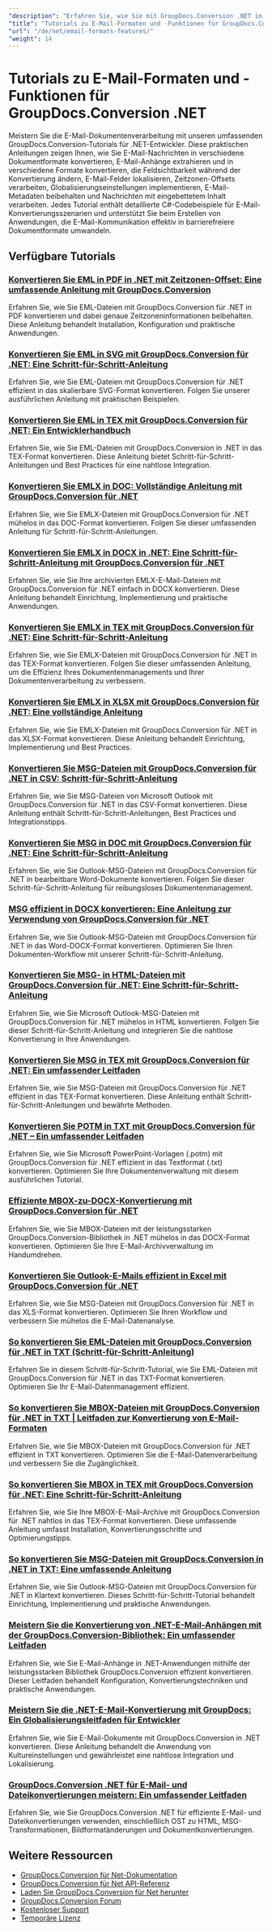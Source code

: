 ```yaml
---
"description": "Erfahren Sie, wie Sie mit GroupDocs.Conversion .NET in und aus E-Mail-Formaten (MSG, EML, EMLX) konvertieren und E-Mail-spezifische Funktionen handhaben."
"title": "Tutorials zu E-Mail-Formaten und -Funktionen für GroupDocs.Conversion .NET"
"url": "/de/net/email-formats-features/"
"weight": 14
---
```


# Tutorials zu E-Mail-Formaten und -Funktionen für GroupDocs.Conversion .NET

Meistern Sie die E-Mail-Dokumentenverarbeitung mit unseren umfassenden GroupDocs.Conversion-Tutorials für .NET-Entwickler. Diese praktischen Anleitungen zeigen Ihnen, wie Sie E-Mail-Nachrichten in verschiedene Dokumentformate konvertieren, E-Mail-Anhänge extrahieren und in verschiedene Formate konvertieren, die Feldsichtbarkeit während der Konvertierung ändern, E-Mail-Felder lokalisieren, Zeitzonen-Offsets verarbeiten, Globalisierungseinstellungen implementieren, E-Mail-Metadaten beibehalten und Nachrichten mit eingebettetem Inhalt verarbeiten. Jedes Tutorial enthält detaillierte C#-Codebeispiele für E-Mail-Konvertierungsszenarien und unterstützt Sie beim Erstellen von Anwendungen, die E-Mail-Kommunikation effektiv in barrierefreiere Dokumentformate umwandeln.

## Verfügbare Tutorials

### [Konvertieren Sie EML in PDF in .NET mit Zeitzonen-Offset: Eine umfassende Anleitung mit GroupDocs.Conversion](./convert-eml-pdf-net-timezone-offset-groupdocs/)
Erfahren Sie, wie Sie EML-Dateien mit GroupDocs.Conversion für .NET in PDF konvertieren und dabei genaue Zeitzoneninformationen beibehalten. Diese Anleitung behandelt Installation, Konfiguration und praktische Anwendungen.

### [Konvertieren Sie EML in SVG mit GroupDocs.Conversion für .NET: Eine Schritt-für-Schritt-Anleitung](./convert-eml-svg-groupdocs-conversion-dotnet/)
Erfahren Sie, wie Sie EML-Dateien mit GroupDocs.Conversion für .NET effizient in das skalierbare SVG-Format konvertieren. Folgen Sie unserer ausführlichen Anleitung mit praktischen Beispielen.

### [Konvertieren Sie EML in TEX mit GroupDocs.Conversion für .NET: Ein Entwicklerhandbuch](./convert-eml-to-tex-groupdocs-net/)
Erfahren Sie, wie Sie EML-Dateien mit GroupDocs.Conversion in .NET in das TEX-Format konvertieren. Diese Anleitung bietet Schritt-für-Schritt-Anleitungen und Best Practices für eine nahtlose Integration.

### [Konvertieren Sie EMLX in DOC: Vollständige Anleitung mit GroupDocs.Conversion für .NET](./convert-emlx-to-doc-groupdocs-conversion-guide/)
Erfahren Sie, wie Sie EMLX-Dateien mit GroupDocs.Conversion für .NET mühelos in das DOC-Format konvertieren. Folgen Sie dieser umfassenden Anleitung für Schritt-für-Schritt-Anleitungen.

### [Konvertieren Sie EMLX in DOCX in .NET: Eine Schritt-für-Schritt-Anleitung mit GroupDocs.Conversion für .NET](./convert-emlx-to-docx-groupdocs-net/)
Erfahren Sie, wie Sie Ihre archivierten EMLX-E-Mail-Dateien mit GroupDocs.Conversion für .NET einfach in DOCX konvertieren. Diese Anleitung behandelt Einrichtung, Implementierung und praktische Anwendungen.

### [Konvertieren Sie EMLX in TEX mit GroupDocs.Conversion für .NET: Eine Schritt-für-Schritt-Anleitung](./convert-emlx-to-tex-groupdocs-conversion-net/)
Erfahren Sie, wie Sie EMLX-Dateien mit GroupDocs.Conversion für .NET in das TEX-Format konvertieren. Folgen Sie dieser umfassenden Anleitung, um die Effizienz Ihres Dokumentenmanagements und Ihrer Dokumentenverarbeitung zu verbessern.

### [Konvertieren Sie EMLX in XLSX mit GroupDocs.Conversion für .NET: Eine vollständige Anleitung](./convert-emlx-to-xlsx-groupdocs-net/)
Erfahren Sie, wie Sie EMLX-Dateien mit GroupDocs.Conversion für .NET in das XLSX-Format konvertieren. Diese Anleitung behandelt Einrichtung, Implementierung und Best Practices.

### [Konvertieren Sie MSG-Dateien mit GroupDocs.Conversion für .NET in CSV: Schritt-für-Schritt-Anleitung](./convert-msg-files-to-csv-using-groupdocs-conversion-for-net/)
Erfahren Sie, wie Sie MSG-Dateien von Microsoft Outlook mit GroupDocs.Conversion für .NET in das CSV-Format konvertieren. Diese Anleitung enthält Schritt-für-Schritt-Anleitungen, Best Practices und Integrationstipps.

### [Konvertieren Sie MSG in DOC mit GroupDocs.Conversion für .NET: Eine Schritt-für-Schritt-Anleitung](./convert-msg-to-doc-groupdocs-conversion-net/)
Erfahren Sie, wie Sie Outlook-MSG-Dateien mit GroupDocs.Conversion für .NET in bearbeitbare Word-Dokumente konvertieren. Folgen Sie dieser Schritt-für-Schritt-Anleitung für reibungsloses Dokumentenmanagement.

### [MSG effizient in DOCX konvertieren: Eine Anleitung zur Verwendung von GroupDocs.Conversion für .NET](./convert-msg-to-docx-groupdocs-conversion-dotnet/)
Erfahren Sie, wie Sie Outlook-MSG-Dateien mit GroupDocs.Conversion für .NET in das Word-DOCX-Format konvertieren. Optimieren Sie Ihren Dokumenten-Workflow mit unserer Schritt-für-Schritt-Anleitung.

### [Konvertieren Sie MSG- in HTML-Dateien mit GroupDocs.Conversion für .NET: Eine Schritt-für-Schritt-Anleitung](./convert-msg-files-to-html-groupdocs-conversion-dotnet/)
Erfahren Sie, wie Sie Microsoft Outlook-MSG-Dateien mit GroupDocs.Conversion für .NET mühelos in HTML konvertieren. Folgen Sie dieser Schritt-für-Schritt-Anleitung und integrieren Sie die nahtlose Konvertierung in Ihre Anwendungen.

### [Konvertieren Sie MSG in TEX mit GroupDocs.Conversion für .NET: Ein umfassender Leitfaden](./convert-msg-to-tex-groupdocs-dotnet/)
Erfahren Sie, wie Sie MSG-Dateien mit GroupDocs.Conversion für .NET effizient in das TEX-Format konvertieren. Diese Anleitung enthält Schritt-für-Schritt-Anleitungen und bewährte Methoden.

### [Konvertieren Sie POTM in TXT mit GroupDocs.Conversion für .NET – Ein umfassender Leitfaden](./convert-potm-to-txt-groupdocs-conversion-net/)
Erfahren Sie, wie Sie Microsoft PowerPoint-Vorlagen (.potm) mit GroupDocs.Conversion für .NET effizient in das Textformat (.txt) konvertieren. Optimieren Sie Ihre Dokumentenverwaltung mit diesem ausführlichen Tutorial.

### [Effiziente MBOX-zu-DOCX-Konvertierung mit GroupDocs.Conversion für .NET](./convert-mbox-to-docx-groupdocs-conversion-net/)
Erfahren Sie, wie Sie MBOX-Dateien mit der leistungsstarken GroupDocs.Conversion-Bibliothek in .NET mühelos in das DOCX-Format konvertieren. Optimieren Sie Ihre E-Mail-Archivverwaltung im Handumdrehen.

### [Konvertieren Sie Outlook-E-Mails effizient in Excel mit GroupDocs.Conversion für .NET](./convert-outlook-emails-to-excel-groupdocs-conversion-net/)
Erfahren Sie, wie Sie MSG-Dateien mit GroupDocs.Conversion für .NET in das XLS-Format konvertieren. Optimieren Sie Ihren Workflow und verbessern Sie mühelos die E-Mail-Datenanalyse.

### [So konvertieren Sie EML-Dateien mit GroupDocs.Conversion für .NET in TXT (Schritt-für-Schritt-Anleitung)](./convert-eml-txt-groupdocs-conversion-net/)
Erfahren Sie in diesem Schritt-für-Schritt-Tutorial, wie Sie EML-Dateien mit GroupDocs.Conversion für .NET in das TXT-Format konvertieren. Optimieren Sie Ihr E-Mail-Datenmanagement effizient.

### [So konvertieren Sie MBOX-Dateien mit GroupDocs.Conversion für .NET in TXT | Leitfaden zur Konvertierung von E-Mail-Formaten](./convert-mbox-to-txt-groupdocs-dotnet/)
Erfahren Sie, wie Sie MBOX-Dateien mit GroupDocs.Conversion für .NET effizient in TXT konvertieren. Optimieren Sie die E-Mail-Datenverarbeitung und verbessern Sie die Zugänglichkeit.

### [So konvertieren Sie MBOX in TEX mit GroupDocs.Conversion für .NET: Eine Schritt-für-Schritt-Anleitung](./convert-mbox-to-tex-groupdocs-conversion-net/)
Erfahren Sie, wie Sie Ihre MBOX-E-Mail-Archive mit GroupDocs.Conversion für .NET nahtlos in das TEX-Format konvertieren. Diese umfassende Anleitung umfasst Installation, Konvertierungsschritte und Optimierungstipps.

### [So konvertieren Sie MSG-Dateien mit GroupDocs.Conversion in .NET in TXT: Eine umfassende Anleitung](./convert-msg-to-txt-groupdocs-net-tutorial/)
Erfahren Sie, wie Sie Outlook-MSG-Dateien mit GroupDocs.Conversion für .NET in Klartext konvertieren. Dieses Schritt-für-Schritt-Tutorial behandelt Einrichtung, Implementierung und praktische Anwendungen.

### [Meistern Sie die Konvertierung von .NET-E-Mail-Anhängen mit der GroupDocs.Conversion-Bibliothek: Ein umfassender Leitfaden](./net-email-attachment-conversion-groupdocs-guide/)
Erfahren Sie, wie Sie E-Mail-Anhänge in .NET-Anwendungen mithilfe der leistungsstarken Bibliothek GroupDocs.Conversion effizient konvertieren. Dieser Leitfaden behandelt Konfiguration, Konvertierungstechniken und praktische Anwendungen.

### [Meistern Sie die .NET-E-Mail-Konvertierung mit GroupDocs: Ein Globalisierungsleitfaden für Entwickler](./master-net-email-conversion-groupdocs-globalization-guide/)
Erfahren Sie, wie Sie E-Mail-Dokumente mit GroupDocs.Conversion in .NET konvertieren. Diese Anleitung behandelt die Anwendung von Kultureinstellungen und gewährleistet eine nahtlose Integration und Lokalisierung.

### [GroupDocs.Conversion .NET für E-Mail- und Dateikonvertierungen meistern: Ein umfassender Leitfaden](./mastering-groupdocs-conversion-net-email-file-convert/)
Erfahren Sie, wie Sie GroupDocs.Conversion .NET für effiziente E-Mail- und Dateikonvertierungen verwenden, einschließlich OST zu HTML, MSG-Transformationen, Bildformatänderungen und Dokumentkonvertierungen.

## Weitere Ressourcen

- [GroupDocs.Conversion für Net-Dokumentation](https://docs.groupdocs.com/conversion/net/)
- [GroupDocs.Conversion für Net API-Referenz](https://reference.groupdocs.com/conversion/net/)
- [Laden Sie GroupDocs.Conversion für Net herunter](https://releases.groupdocs.com/conversion/net/)
- [GroupDocs.Conversion Forum](https://forum.groupdocs.com/c/conversion)
- [Kostenloser Support](https://forum.groupdocs.com/)
- [Temporäre Lizenz](https://purchase.groupdocs.com/temporary-license/)